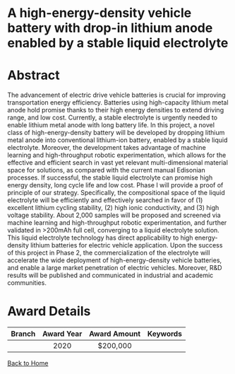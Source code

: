 
A high-energy-density vehicle battery with drop-in lithium anode enabled by a stable liquid electrolyte
=======================================================================================================

# Abstract


The advancement of electric drive vehicle batteries is crucial for improving transportation energy efficiency. Batteries using high-capacity lithium metal anode hold promise thanks to their high energy densities to extend driving range, and low cost. Currently, a stable electrolyte is urgently needed to enable lithium metal anode with long battery life. In this project, a novel class of high-energy-density battery will be developed by dropping lithium metal anode into conventional lithium-ion battery, enabled by a stable liquid electrolyte. Moreover, the development takes advantage of machine learning and high-throughput robotic experimentation, which allows for the effective and efficient search in vast yet relevant multi-dimensional material space for solutions, as compared with the current manual Edisonian processes. If successful, the stable liquid electrolyte can promise high energy density, long cycle life and low cost. Phase I will provide a proof of principle of our strategy. Specifically, the compositional space of the liquid electrolyte will be efficiently and effectively searched in favor of (1) excellent lithium cycling stability, (2) high ionic conductivity, and (3) high voltage stability. About 2,000 samples will be proposed and screened via machine learning and high-throughput robotic experimentation, and further validated in >200mAh full cell, converging to a liquid electrolyte solution. This liquid electrolyte technology has direct applicability to high energy-density lithium batteries for electric vehicle application. Upon the success of this project in Phase 2, the commercialization of the electrolyte will accelerate the wide deployment of high-energy-density vehicle batteries, and enable a large market penetration of electric vehicles. Moreover, R&D results will be published and communicated in industrial and academic communities.  

# Award Details

|Branch|Award Year|Award Amount|Keywords|
| :---: | :---: | :---: | :---: |
||2020|$200,000||
  
  


[Back to Home](https://github.com/chrischow/dod_sbir_awards#19)